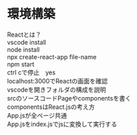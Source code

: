 # 環境構築  
Reactとは？  
vscode install  
node install  
npx create-react-app file-name  
npm start  
ctrl cで停止　yes  
localhost:3000でReactの画面を確認  
vscodeを開きフォルダの構成を説明  
srcのソースコードPageやcomponentsを書く  
componentsはReact.jsの考え方  
App.jsが全ページ共通  
App.jsをindex.jsでjsに変換して実行する  

